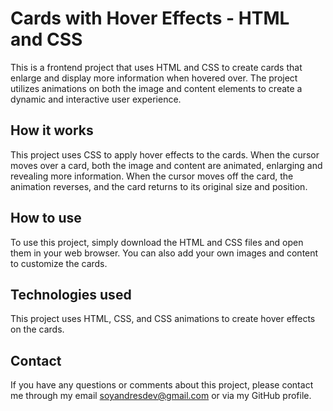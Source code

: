 # Cards with Hover Effects - HTML and CSS 
This is a frontend project that uses HTML and CSS to create cards that enlarge and display more information when hovered over. The project utilizes animations on both the image and content elements to create a dynamic and interactive user experience.

## How it works
This project uses CSS to apply hover effects to the cards. When the cursor moves over a card, both the image and content are animated, enlarging and revealing more information. When the cursor moves off the card, the animation reverses, and the card returns to its original size and position.

## How to use
To use this project, simply download the HTML and CSS files and open them in your web browser. You can also add your own images and content to customize the cards.

## Technologies used
This project uses HTML, CSS, and CSS animations to create hover effects on the cards.

## Contact
If you have any questions or comments about this project, please contact me through my email soyandresdev@gmail.com or via my GitHub profile.







